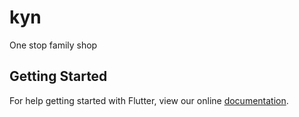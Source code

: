 # kyn

One stop family shop

## Getting Started

For help getting started with Flutter, view our online
[documentation](http://flutter.io/).
